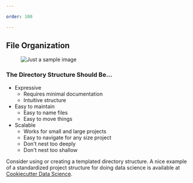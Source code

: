 ```yaml
---

order: 100

---
```



## File Organization

<div>
  
  <div class="two-col left">
    <figure>
      <img src="{{ site.baseurl }}/assets/img/slides/documents_messydesk.jpg" alt="Just a sample image"/>
    </figure>
  </div>
  
  <div class="small two-col right">
    <h3> The Directory Structure Should Be&#8230;</h3>
    <ul>
        <li>
            Expressive
            <ul>
                <li>Requires minimal documentation</li>
                <li>Intuitive structure</li>
            </ul>
        </li>
        <li>
            Easy to maintain
            <ul>
                <li>Easy to name files</li>
                <li>Easy to move things</li>
            </ul>
        </li>
        <li>
            Scalable
            <ul>
                <li>Works for small and large projects</li>
                <li>Easy to navigate for any size project</li>
                <li>Don't nest too deeply</li>
                <li>Don't nest too shallow</li>
            </ul>
        </li>
    </ul>
    <p>Consider using or creating a templated directory structure. A nice example of a standardized project structure
    for doing data science is available at <a href="https://cookiecutter-data-science.drivendata.org/">Cookiecutter Data Science</a>.</p>
  </div>
</div>








